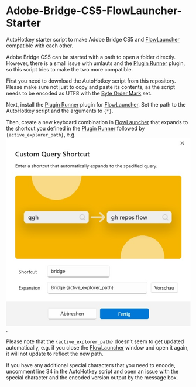 # Adobe-Bridge-CS5-FlowLauncher-Starter
AutoHotkey starter script to make Adobe Bridge CS5 and [FlowLauncher](https://www.flowlauncher.com/) compatible with each other.

Adobe Bridge CS5 can be started with a path to open a folder directly. However, there is a small issue with umlauts and the [Plugin Runner](https://github.com/jjw24/Wox.Plugin.Runner) plugin, so this script tries to make the two more compatible.

First you need to download the AutoHotkey script from this repository. Please make sure not just to copy and paste its contents, as the script needs to be encoded as UTF8 with the [Byte Order Mark](https://en.wikipedia.org/wiki/Byte_order_mark) set.

Next, install the [Plugin Runner](https://github.com/jjw24/Wox.Plugin.Runner) plugin for [FlowLauncher](https://www.flowlauncher.com/). Set the path to the AutoHotkey script and the arguments to `{*}`.

Then, create a new keyboard combination in [FlowLauncher](https://www.flowlauncher.com/) that expands to the shortcut you defined in the [Plugin Runner](https://github.com/jjw24/Wox.Plugin.Runner) followed by `{active_explorer_path}`, e.g. ![](assets/custom-query-shortcut.jpg).

Please note that the `{active_explorer_path}` doesn’t seem to get updated automatically, e.g. if you close the [FlowLauncher](https://www.flowlauncher.com/) window and open it again, it will not update to reflect the new path.

If you have any additional special characters that you need to encode, uncomment line 34 in the AutoHotkey script and open an issue with the special character and the encoded version output by the message box.
